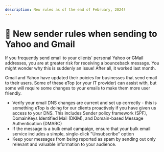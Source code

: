 ```yaml
---
description: New rules as of the end of February, 2024!
---
```


# 📮 New sender rules when sending to Yahoo and Gmail

If you frequently send email to your clients' personal Yahoo or GMail addresses, you are at greater risk for receiving a bounceback message.  You might wonder why this is suddenly an issue! After all, it worked last month.

Gmail and Yahoo have updated their poicies for businesses that send email to their users. Some of these eTop (or your IT provider) can assist with, but some will require some changes to your emails to make them more user friendly.

* Verify your email DNS changes are current and set up correctly - this is something eTop is doing for our clients proactively if you have given us access to your DNS. This includes Sender policy framework (SPF), DomainKeys Identified Mail (DKIM), and Domain-based Message Authentication (DMARC)
* If the message is a bulk email campaign, ensure that your bulk email service includes a simple, single-click "Unsubscribe" option
* Keep your messages from being reported as spam by sending out only relevant and valuable information to your audience.&#x20;

